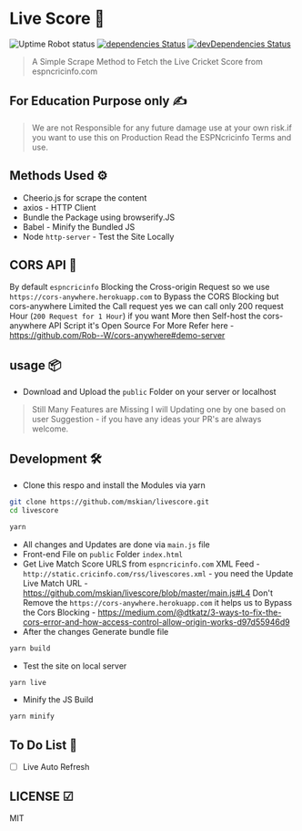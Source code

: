 # Live Score 🔔

![Uptime Robot status](https://img.shields.io/uptimerobot/status/m784277953-173703ec38dbb8847658812d) [![dependencies Status](https://david-dm.org/mskian/livescore/status.png)](https://david-dm.org/mskian/livescore) [![devDependencies Status](https://david-dm.org/mskian/livescore/dev-status.png)](https://david-dm.org/mskian/livescore?type=dev)  

> A Simple Scrape Method to Fetch the Live Cricket Score from espncricinfo.com

## For Education Purpose only ✍

> We are not Responsible for any future damage use at your own risk.if you want to use this on Production Read the ESPNcricinfo Terms and use.

## Methods Used ⚙

- Cheerio.js for scrape the content
- axios - HTTP Client
- Bundle the Package using browserify.JS
- Babel - Minify the Bundled JS
- Node `http-server` - Test the Site Locally

## CORS API 🍔

By default `espncricinfo` Blocking the Cross-origin Request so we use `https://cors-anywhere.herokuapp.com` to Bypass the CORS Blocking but cors-anywhere Limited the Call request yes we can call only 200 request Hour (`200 Request for 1 Hour`) if you want More then Self-host the cors-anywhere API Script it's Open Source For More Refer here - <https://github.com/Rob--W/cors-anywhere#demo-server>

## usage 📦

- Download and Upload the `public` Folder on your server or localhost

> Still Many Features are Missing I will Updating one by one based on user Suggestion -  if you have any ideas your PR's are always welcome.

## Development 🛠

- Clone this respo and install the Modules via yarn
  
```sh
git clone https://github.com/mskian/livescore.git
cd livescore
```

```sh
yarn
```

- All changes and Updates are done via `main.js` file
- Front-end File on `public` Folder `index.html`
- Get Live Match Score URLS from `espncricinfo.com` XML Feed - `http://static.cricinfo.com/rss/livescores.xml` - you need the Update Live Match URL - <https://github.com/mskian/livescore/blob/master/main.js#L4> Don't Remove the `https://cors-anywhere.herokuapp.com` it helps us to Bypass the Cors Blocking - <https://medium.com/@dtkatz/3-ways-to-fix-the-cors-error-and-how-access-control-allow-origin-works-d97d55946d9>
- After the changes Generate bundle file

```sh
yarn build
```

- Test the site on local server

```sh
yarn live
```

- Minify the JS Build

```sh
yarn minify
```

## To Do List 🔖

- [ ] Live Auto Refresh

## LICENSE ☑

MIT
